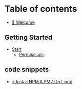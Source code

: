 # Table of contents

* [👋 Welcome](README.md)

## Getting Started

* [Start](getting-started/start/README.md)
  * [Permissions](getting-started/start/permissions.md)

## code snippets <a href="#code" id="code"></a>

* [⚡ Install NPM & PM2 On Linux](code/install-npm-and-pm2-on-linux.md)
